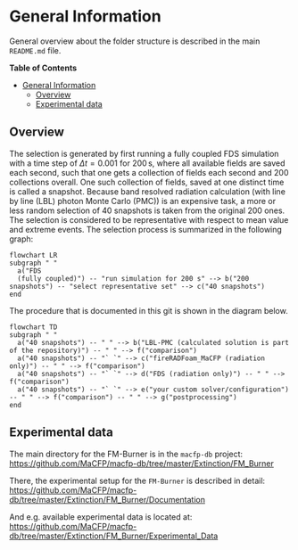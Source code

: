 
# General Information

General overview about the folder structure is described in the main `README.md` file.


<!-- markdown-toc start - Don't edit this section. Run M-x markdown-toc-refresh-toc -->
**Table of Contents**

- [General Information](#general-information)
    - [Overview](#overview)
    - [Experimental data](#experimental-data)

<!-- markdown-toc end -->



## Overview

The selection is generated by first running a fully coupled FDS simulation with a time step of $\Delta t=0.001$ for $200\,\mathrm{s}$, where all available fields are saved each second, such that one gets a collection of fields each second and $200$ collections overall. One such collection of fields, saved at one distinct time is called a snapshot. 
Because band resolved radiation calculation (with line by line (LBL) photon Monte Carlo (PMC)) is an expensive task, a more or less random selection of $40$ snapshots is taken from the original $200$ ones. The selection is considered to be representative with respect to mean value and extreme events.
The selection process is summarized in the following graph: 

```mermaid 
flowchart LR
subgraph " "
  a("FDS
  (fully coupled)") -- "run simulation for 200 s" --> b("200 snapshots") -- "select representative set" --> c("40 snapshots")
end 
```

The procedure that is documented in this git is shown in the diagram below.
```mermaid 
flowchart TD
subgraph " "
  a("40 snapshots") -- " " --> b("LBL-PMC (calculated solution is part of the repository)") -- " " --> f("comparison")
  a("40 snapshots") -- "` `" --> c("fireRADFoam_MaCFP (radiation only)") -- " " --> f("comparison")
  a("40 snapshots") -- "` `" --> d("FDS (radiation only)") -- " " --> f("comparison")
  a("40 snapshots") -- "` `" --> e("your custom solver/configuration") -- " " --> f("comparison") -- " " --> g("postprocessing")
end 
```

## Experimental data

The main directory for the FM-Burner is in the `macfp-db` project:
https://github.com/MaCFP/macfp-db/tree/master/Extinction/FM_Burner

There, the experimental setup for the `FM-Burner` is described in detail: 
https://github.com/MaCFP/macfp-db/tree/master/Extinction/FM_Burner/Documentation


And e.g. available experimental data is located at:
https://github.com/MaCFP/macfp-db/tree/master/Extinction/FM_Burner/Experimental_Data



<!-- ## Applied Tools -->
<!-- <XXXX A bit more infoXXX> -->



